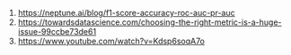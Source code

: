 1. https://neptune.ai/blog/f1-score-accuracy-roc-auc-pr-auc
2. https://towardsdatascience.com/choosing-the-right-metric-is-a-huge-issue-99ccbe73de61
3. https://www.youtube.com/watch?v=Kdsp6soqA7o
